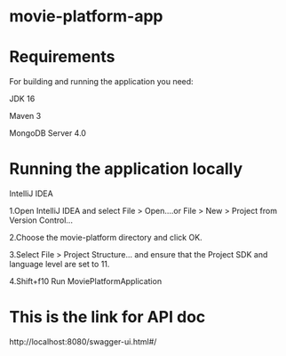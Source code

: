 # movie-platform-app

# Requirements
For building and running the application you need:

JDK 16

Maven 3

MongoDB Server 4.0

# Running the application locally
IntelliJ IDEA

1.Open IntelliJ IDEA and select File > Open....or File > New > Project from Version Control...

2.Choose the movie-platform directory and click OK.

3.Select File > Project Structure... and ensure that the Project SDK and language level are set to 11.

4.Shift+f10 Run MoviePlatformApplication

# This is the link for API doc
http://localhost:8080/swagger-ui.html#/ 
